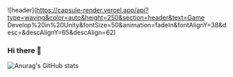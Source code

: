 ![header](https://capsule-render.vercel.app/api?type=waving&color=auto&height=250&section=header&text=Game Develop%20in%20Unity&fontSize=50&animation=fadeIn&fontAlignY=38&desc=&descAlignY=65&descAlign=62)

### Hi there 👋

![Anurag's GitHub stats](https://github-readme-stats.vercel.app/api?username=youngmin04&show_icons=true&theme=radical)

<!--
**youngmin04/youngmin04** is a ✨ _special_ ✨ repository because its `README.md` (this file) appears on your GitHub profile.

Here are some ideas to get you started:

- 🔭 I’m currently working on ...
- 🌱 I’m currently learning ...
- 👯 I’m looking to collaborate on ...
- 🤔 I’m looking for help with ...
- 💬 Ask me about ...
- 📫 How to reach me: ...
- 😄 Pronouns: ...
- ⚡ Fun fact: ...
-->
